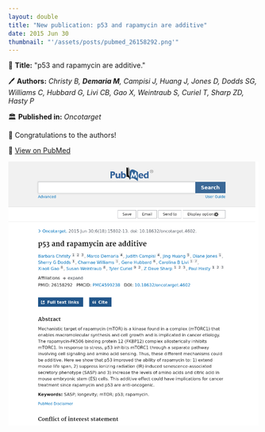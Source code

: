 ```yaml
---
layout: double
title: "New publication: p53 and rapamycin are additive"
date: 2015 Jun 30
thumbnail: "'/assets/posts/pubmed_26158292.png'"
---
```

📖 <strong>Title:</strong> "p53 and rapamycin are additive."  

🖊️ <strong>Authors:</strong> <em>Christy B, <strong>Demaria M</strong>, Campisi J, Huang J, Jones D, Dodds SG, Williams C, Hubbard G, Livi CB, Gao X, Weintraub S, Curiel T, Sharp ZD, Hasty P</em>  

🏛️ <strong>Published in:</strong> <em>Oncotarget</em>  

🎉 Congratulations to the authors!  

🔗 <a href="https://pubmed.ncbi.nlm.nih.gov/26158292/">View on PubMed</a>  

![Publication Image](/assets/posts/pubmed_26158292.png)
